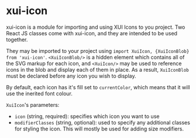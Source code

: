 xui-icon
========

xui-icon is a module for importing and using XUI Icons to you project. Two React JS classes come with xui-icon, and they are intended to be used together. 

They may be imported to your project using `import XuiIcon, {XuiIconBlob} from 'xui-icon'`. `<XuiIconBlob/>` is a hidden element which contains all of the SVG markup for each icon, and `<XuiIcon/>` may be used to reference icons in the blob and display each of them in place. As a result, `XuiIconBlob` must be declared before any icon you wish to display.

By default, each icon has it's fill set to `currentColor`, which means that it will use the inerited font colour.

`XuiIcon`'s parameters:
 - `icon` (string, required): specifies which icon you want to use
 - `modifierClasses` (string, optional): used to specify any additional classes for styling the icon. This will mostly be used for adding size modifiers. 
